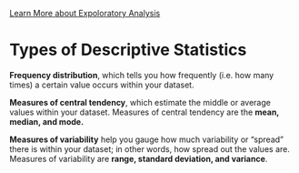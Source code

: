
[Learn More about Expoloratory Analysis](https://careerfoundry.com/en/blog/data-analytics/exploratory-data-analysis/)

# Types of Descriptive Statistics

**Frequency distribution**, which tells you how frequently (i.e. how many times) a certain value occurs within your dataset.


**Measures of central tendency**, which estimate the middle or average values within your dataset. Measures of central tendency are the **mean, median, and mode.**


**Measures of variability** help you gauge how much variability or “spread” there is within your dataset; in other words, how spread out the values are. Measures of variability are **range, standard deviation, and variance**.
